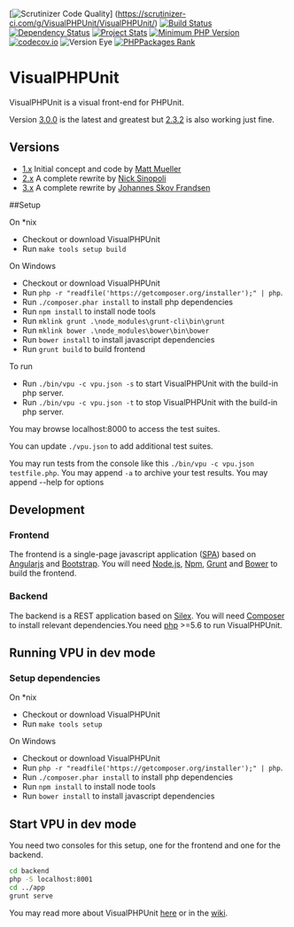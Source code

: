 [![Scrutinizer Code Quality](https://scrutinizer-ci.com/g/VisualPHPUnit/VisualPHPUnit/badges/quality-score.png)]
(https://scrutinizer-ci.com/g/VisualPHPUnit/VisualPHPUnit/)
[![Build Status](https://travis-ci.org/VisualPHPUnit/VisualPHPUnit.svg)](https://travis-ci.org/VisualPHPUnit/VisualPHPUnit)
[![Dependency Status](https://www.versioneye.com/user/projects/580f9c405fe47d001229cb99/badge.svg?style=flat)](https://www.versioneye.com/user/projects/580f9c405fe47d001229cb99)
[![Project Stats](https://www.openhub.net/p/VisualPHPUnit/widgets/project_thin_badge.gif)](https://www.openhub.net/p/VisualPHPUnit)
[![Minimum PHP Version](https://img.shields.io/badge/php-%3E%3D%205.6-8892BF.svg?style=flat-square)](https://php.net/)
[![codecov.io](http://codecov.io/github/VisualPHPUnit/VisualPHPUnit/coverage.svg)](http://codecov.io/github/VisualPHPUnit/VisualPHPUnit)
![Version Eye](http://php-eye.com/badge/visualphpunit/visualphpunit/tested.svg)
[![PHPPackages Rank](http://phppackages.org/p/visualphpunit/visualphpunit/badge/rank.svg)](http://phppackages.org/p/visualphpunit/visualphpunit)

# VisualPHPUnit

VisualPHPUnit is a visual front-end for PHPUnit.

Version [3.0.0](https://github.com/VisualPHPUnit/VisualPHPUnit/releases/tag/v3.0.0) is the latest and greatest but [2.3.2](https://github.com/VisualPHPUnit/VisualPHPUnit/releases/tag/v2.3.2) is also working just fine.

## Versions

* [1.x](https://github.com/VisualPHPUnit/VisualPHPUnit/tree/1.x) Initial concept and code by [Matt Mueller](https://github.com/matthewmueller)
* [2.x](https://github.com/VisualPHPUnit/VisualPHPUnit/tree/2.x) A complete rewrite by [Nick Sinopoli](https://github.com/NSinopoli)
* [3.x](https://github.com/VisualPHPUnit/VisualPHPUnit/tree/3.x) A complete rewrite by [Johannes Skov Frandsen](https://github.com/localgod)

##Setup

On *nix

 * Checkout or download VisualPHPUnit
 * Run `make tools setup build`
 
On Windows

 * Checkout or download VisualPHPUnit
 * Run `php -r "readfile('https://getcomposer.org/installer');" | php`.
 * Run `./composer.phar install` to install php dependencies
 * Run `npm install` to install node tools
 * Run `mklink grunt .\node_modules\grunt-cli\bin\grunt`
 * Run `mklink bower .\node_modules\bower\bin\bower`
 * Run `bower install` to install javascript dependencies
 * Run `grunt build` to build frontend
 
To run

 * Run `./bin/vpu -c vpu.json -s` to start VisualPHPUnit with the build-in php server.
 * Run `./bin/vpu -c vpu.json -t` to stop VisualPHPUnit with the build-in php server.

You may browse localhost:8000 to access the test suites.

You can update `./vpu.json` to add additional test suites.

You may run tests from the console like this `./bin/vpu -c vpu.json testfile.php`. You may append `-a` to archive your test results. You may append --help for options

## Development

### Frontend
The frontend is a single-page javascript application ([SPA](https://en.wikipedia.org/wiki/Single-page_application)) based on [Angularjs](https://angularjs.org/) and [Bootstrap](http://getbootstrap.com/). You will need [Node.js](https://nodejs.org/), [Npm](https://www.npmjs.com/), [Grunt](http://gruntjs.com/) and [Bower](http://bower.io/) to build the frontend.

### Backend
The backend is a REST application based on [Silex](http://silex.sensiolabs.org/). You will need [Composer](https://getcomposer.org/) to install relevant dependencies.You need [php](http://php.net/) >=5.6 to run VisualPHPUnit.


## Running VPU in dev mode

### Setup dependencies

On *nix

 * Checkout or download VisualPHPUnit
 * Run `make tools setup`
 
On Windows

 * Checkout or download VisualPHPUnit
 * Run `php -r "readfile('https://getcomposer.org/installer');" | php`.
 * Run `./composer.phar install` to install php dependencies
 * Run `npm install` to install node tools
 * Run `bower install` to install javascript dependencies


## Start VPU in dev mode
You need two consoles for this setup, one for the frontend and one for the backend.
```bash
cd backend
php -S localhost:8001
cd ../app
grunt serve
```

You may read more about VisualPHPUnit [here](http://visualphpunit.github.io/VisualPHPUnit/) or in the [wiki](https://github.com/VisualPHPUnit/VisualPHPUnit/wiki).

